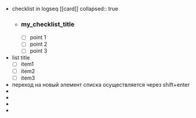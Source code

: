 - checklist in logseq [[card]]
  collapsed:: true
	- ### my_checklist_title
	  * [ ] point 1
	  * [ ] point 2 
	  * [ ] point 3
- list title
  * [ ] item1
  * [ ] item2
  * [ ] item3
- переход на новый элемент списка осуществляется через shift+enter
-
-
-
-